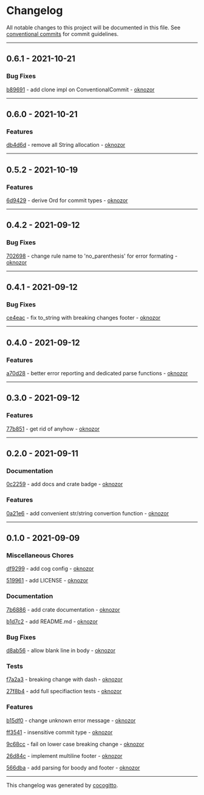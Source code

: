 # Changelog
All notable changes to this project will be documented in this file. See [conventional commits](https://www.conventionalcommits.org/) for commit guidelines.

- - -
## 0.6.1 - 2021-10-21


### Bug Fixes

[b89691](https://github.com/oknozor/conventional_commits_parser_rs/commit/b89691d78f404e8c4d7ad054c9f69939bcf5ac8e) - add clone impl on ConventionalCommit - [oknozor](https://github.com/oknozor)


- - -
## 0.6.0 - 2021-10-21


### Features

[db4d6d](https://github.com/oknozor/conventional_commits_parser_rs/commit/db4d6dc5cfc5c2b4d26d4b36385674ab003c127d) - remove all String allocation - [oknozor](https://github.com/oknozor)


- - -
## 0.5.2 - 2021-10-19


### Features

[6d9429](https://github.com/oknozor/conventional_commits_parser_rs/commit/6d94294418163cd0677b12568bc77841cf481679) - derive Ord for commit types - [oknozor](https://github.com/oknozor)


- - -
## 0.4.2 - 2021-09-12


### Bug Fixes

[702698](https://github.com/oknozor/conventional_commits_parser_rs/commit/702698fdc0e86216a19d2d59c466181614b04fbc) - change rule name to 'no_parenthesis' for error formating - [oknozor](https://github.com/oknozor)


- - -
## 0.4.1 - 2021-09-12


### Bug Fixes

[ce4eac](https://github.com/oknozor/conventional_commits_parser_rs/commit/ce4eac57bbf3ccc09f2a26798227859d123418ce) - fix to_string with breaking changes footer - [oknozor](https://github.com/oknozor)


- - -
## 0.4.0 - 2021-09-12


### Features

[a70d28](https://github.com/oknozor/conventional_commits_parser_rs/commit/a70d28d76ab34cd074254b09b0d131c1a181d0c6) - better error reporting and dedicated parse functions - [oknozor](https://github.com/oknozor)


- - -
## 0.3.0 - 2021-09-12


### Features

[77b851](https://github.com/oknozor/conventional_commits_parser_rs/commit/77b851da8a9f7015cece7ca0cabb1ebb6b20ebc7) - get rid of anyhow - [oknozor](https://github.com/oknozor)


- - -
## 0.2.0 - 2021-09-11


### Documentation

[0c2259](https://github.com/oknozor/conventional_commits_parser_rs/commit/0c2259ad875f2f3fd0599d9d87f3aeedcd5dcb7b) - add docs and crate badge - [oknozor](https://github.com/oknozor)


### Features

[0a21e6](https://github.com/oknozor/conventional_commits_parser_rs/commit/0a21e6afc1ba63dd112c7078d3282c0aa14b5017) - add convenient str/string convertion function - [oknozor](https://github.com/oknozor)


- - -
## 0.1.0 - 2021-09-09


### Miscellaneous Chores

[df9299](https://github.com/oknozor/conventional_commits_parser_rs/commit/df92996f786c57570648ed5c5e2594b11457bae3) - add cog config - [oknozor](https://github.com/oknozor)

[519961](https://github.com/oknozor/conventional_commits_parser_rs/commit/519961525ecd9f2e6ebbbeeb2691c058f5c43229) - add LICENSE - [oknozor](https://github.com/oknozor)


### Documentation

[7b6886](https://github.com/oknozor/conventional_commits_parser_rs/commit/7b68869288242e0a7c6bd603293aca94fbba424b) - add crate documentation - [oknozor](https://github.com/oknozor)

[b1d7c2](https://github.com/oknozor/conventional_commits_parser_rs/commit/b1d7c275414d9a56392a0f5a1521e783cec47732) - add README.md - [oknozor](https://github.com/oknozor)


### Bug Fixes

[d8ab56](https://github.com/oknozor/conventional_commits_parser_rs/commit/d8ab5602efc168f3eff9c1b737bed0869ae76859) - allow blank line in body - [oknozor](https://github.com/oknozor)


### Tests

[f7a2a3](https://github.com/oknozor/conventional_commits_parser_rs/commit/f7a2a3af3592a63530877f3f298364682aeffae6) - breaking change with dash - [oknozor](https://github.com/oknozor)

[27f8b4](https://github.com/oknozor/conventional_commits_parser_rs/commit/27f8b42c1d4f77bf686fd673b27671a0ff9c106c) - add full specifiaction tests - [oknozor](https://github.com/oknozor)


### Features

[b15df0](https://github.com/oknozor/conventional_commits_parser_rs/commit/b15df069cbd3143c9d6e19e51187115e5068a005) - change unknown error message - [oknozor](https://github.com/oknozor)

[ff3541](https://github.com/oknozor/conventional_commits_parser_rs/commit/ff3541d8342e74d1a7d7b7c2742e51b9a994344e) - insensitive commit type - [oknozor](https://github.com/oknozor)

[9c68cc](https://github.com/oknozor/conventional_commits_parser_rs/commit/9c68ccde2904b1720a086d823798e98ae64cc504) - fail on lower case breaking change - [oknozor](https://github.com/oknozor)

[26d84c](https://github.com/oknozor/conventional_commits_parser_rs/commit/26d84c6c401b244ad21e934ecc730a5384de35a8) - implement multiline footer - [oknozor](https://github.com/oknozor)

[566dba](https://github.com/oknozor/conventional_commits_parser_rs/commit/566dba108941151923dc7bd6e313c351ad29ddd2) - add parsing for boody and footer - [oknozor](https://github.com/oknozor)


- - -

This changelog was generated by [cocogitto](https://github.com/oknozor/cocogitto).